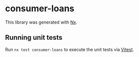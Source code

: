# consumer-loans

This library was generated with [Nx](https://nx.dev).

## Running unit tests

Run `nx test consumer-loans` to execute the unit tests via [Vitest](https://vitest.dev/).
